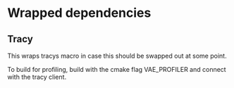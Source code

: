 # Wrapped dependencies

## Tracy
This wraps tracys macro in case this should be swapped out at some point.

To build for profiling, build with the cmake flag VAE_PROFILER and connect with the tracy client.
